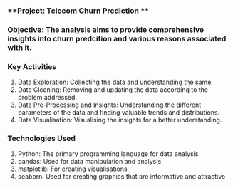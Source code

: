 ### **Project: Telecom Churn Prediction **

### **Objective**: The analysis aims to provide comprehensive insights into churn predcition and various reasons associated with it.

### Key Activities 
1. Data Exploration: Collecting the data and understanding the same.
2. Data Cleaning: Removing and updating the data according to the problem addressed.
3. Data Pre-Processing and Insights: Understanding the different parameters of the data and finding valuable trends and distributions.
4. Data Visualisation: Visualising the insights for a better understanding.

### Technologies Used 
1. Python: The primary programming language for data analysis
2. pandas: Used for data manipulation and analysis
3. matplotlib: For creating visualisations
4. seaborn: Used for creating graphics that are informative and attractive




